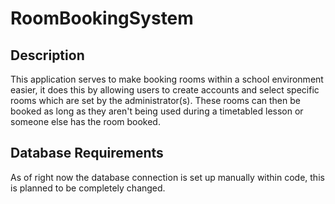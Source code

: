 # RoomBookingSystem
## Description
This application serves to make booking rooms within a school environment easier, it does this by allowing users to create accounts and select specific rooms which are set by the administrator(s). These rooms can then be booked as long as they aren't being used during a timetabled lesson or someone else has the room booked. 

## Database Requirements 
As of right now the database connection is set up manually within code, this is planned to be completely changed. 
